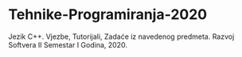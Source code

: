 # Tehnike-Programiranja-2020
Jezik C++. Vjezbe, Tutorijali, Zadaće iz navedenog predmeta. Razvoj Softvera II Semestar I Godina, 2020.
